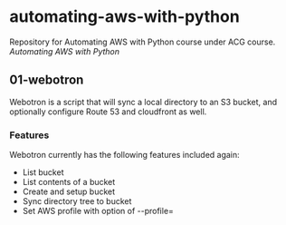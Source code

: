 # automating-aws-with-python

Repository for Automating AWS with Python course under ACG course.
*Automating AWS with Python*

## 01-webotron

Webotron is a script that will sync a local directory to an S3 bucket,
and optionally configure Route 53 and cloudfront as well.

### Features

Webotron currently has the following features included again:

- List bucket
- List contents of a bucket
- Create and setup bucket
- Sync directory tree to bucket
- Set AWS profile with option of --profile=<profileName>
